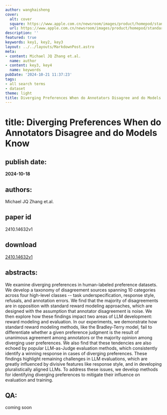 ```yaml
---
author: wanghaisheng
cover:
  alt: cover
  square: https://www.apple.com.cn/newsroom/images/product/homepod/standard/Apple-HomePod-hero-230118_big.jpg.large_2x.jpg
  url: https://www.apple.com.cn/newsroom/images/product/homepod/standard/Apple-HomePod-hero-230118_big.jpg.large_2x.jpg
description: ''
featured: true
keywords: key1, key2, key3
layout: ../../layouts/MarkdownPost.astro
meta:
- content: Michael JQ Zhang et.al.
  name: author
- content: key3, key4
  name: keywords
pubDate: '2024-10-21 11:37:23'
tags:
- all search terms
- dataset
theme: light
title: Diverging Preferences When do Annotators Disagree and do Models Know
---
```


# title: Diverging Preferences When do Annotators Disagree and do Models Know 
## publish date: 
**2024-10-18** 
## authors: 
  Michael JQ Zhang et.al. 
## paper id
2410.14632v1
## download
[2410.14632v1](http://arxiv.org/abs/2410.14632v1)
## abstracts:
We examine diverging preferences in human-labeled preference datasets. We develop a taxonomy of disagreement sources spanning 10 categories across four high-level classes -- task underspecification, response style, refusals, and annotation errors. We find that the majority of disagreements are in opposition with standard reward modeling approaches, which are designed with the assumption that annotator disagreement is noise. We then explore how these findings impact two areas of LLM development: reward modeling and evaluation. In our experiments, we demonstrate how standard reward modeling methods, like the Bradley-Terry model, fail to differentiate whether a given preference judgment is the result of unanimous agreement among annotators or the majority opinion among diverging user preferences. We also find that these tendencies are also echoed by popular LLM-as-Judge evaluation methods, which consistently identify a winning response in cases of diverging preferences. These findings highlight remaining challenges in LLM evaluations, which are greatly influenced by divisive features like response style, and in developing pluralistically aligned LLMs. To address these issues, we develop methods for identifying diverging preferences to mitigate their influence on evaluation and training.
## QA:
coming soon
